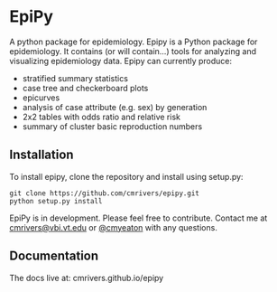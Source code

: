 EpiPy
========
A python package for epidemiology. Epipy is a Python package for epidemiology.
It contains (or will contain…) tools for analyzing and visualizing epidemiology data.
Epipy can currently produce:

* stratified summary statistics
* case tree and checkerboard plots
* epicurves
* analysis of case attribute (e.g. sex) by generation
* 2x2 tables with odds ratio and relative risk
* summary of cluster basic reproduction numbers

Installation
------------
To install epipy, clone the repository and install using setup.py:

    git clone https://github.com/cmrivers/epipy.git
    python setup.py install

EpiPy is in development. Please feel free to contribute.
Contact me at cmrivers@vbi.vt.edu or [@cmyeaton](http://twitter.com/cmyeaton) with any questions.

Documentation
------------
The docs live at: cmrivers.github.io/epipy
